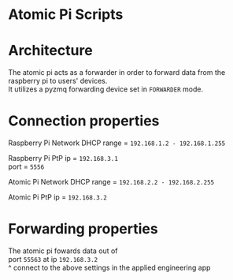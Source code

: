 # Atomic Pi Scripts

# Architecture
The atomic pi acts as a forwarder in order to forward data from the raspberry pi to users' devices.\
It utilizes a pyzmq forwarding device set in `FORWARDER` mode.

# Connection properties
Raspberry Pi Network DHCP range = `192.168.1.2 - 192.168.1.255`

Raspberry Pi PtP ip = `192.168.3.1` \
port = `5556`

Atomic Pi Network DHCP range = `192.168.2.2 - 192.168.2.255`

Atomic Pi PtP ip = `192.168.3.2`

# Forwarding properties
The atomic pi fowards data out of \
port `55563` at ip `192.168.3.2` \
^ connect to the above settings in the applied engineering app
